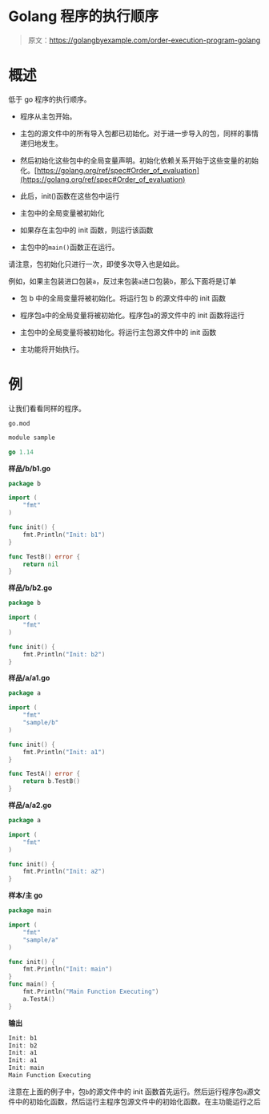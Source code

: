 # Golang 程序的执行顺序

> 原文：<https://golangbyexample.com/order-execution-program-golang>

# **概述**

低于 go 程序的执行顺序。

*   程序从主包开始。

*   主包的源文件中的所有导入包都已初始化。对于进一步导入的包，同样的事情递归地发生。

*   然后初始化这些包中的全局变量声明。初始化依赖关系开始于这些变量的初始化。[https://golang.org/ref/spec#Order_of_evaluation](https://golang.org/ref/spec#Order_of_evaluation)

*   此后，init()函数在这些包中运行

*   主包中的全局变量被初始化

*   如果存在主包中的 init 函数，则运行该函数

*   主包中的`main()`函数正在运行。

请注意，包初始化只进行一次，即使多次导入也是如此。

例如，如果主包装进口包装`a`，反过来包装`a`进口包装`b`，那么下面将是订单

*   包 b 中的全局变量将被初始化。将运行包 b 的源文件中的 init 函数

*   程序包`a`中的全局变量将被初始化。程序包`a`的源文件中的 init 函数将运行

*   主包中的全局变量将被初始化。将运行主包源文件中的 init 函数

*   主功能将开始执行。

# **例**

让我们看看同样的程序。

`go.mod`

```go
module sample

go 1.14
```

**样品/b/b1.go**

```go
package b

import (
	"fmt"
)

func init() {
	fmt.Println("Init: b1")
}

func TestB() error {
	return nil
}
```

**样品/b/b2.go**

```go
package b

import (
	"fmt"
)

func init() {
	fmt.Println("Init: b2")
}
```

**样品/a/a1.go**

```go
package a

import (
	"fmt"
	"sample/b"
)

func init() {
	fmt.Println("Init: a1")
}

func TestA() error {
	return b.TestB()
}
```

**样品/a/a2.go**

```go
package a

import (
	"fmt"
)

func init() {
	fmt.Println("Init: a2")
}
```

**样本/主 go**

```go
package main

import (
	"fmt"
	"sample/a"
)

func init() {
	fmt.Println("Init: main")
}
func main() {
	fmt.Println("Main Function Executing")
	a.TestA()
}
```

**输出**

```go
Init: b1
Init: b2
Init: a1
Init: a1
Init: main
Main Function Executing
```

注意在上面的例子中，包`b`的源文件中的 init 函数首先运行。然后运行程序包`a`源文件中的初始化函数，然后运行主程序包源文件中的初始化函数。在主功能运行之后